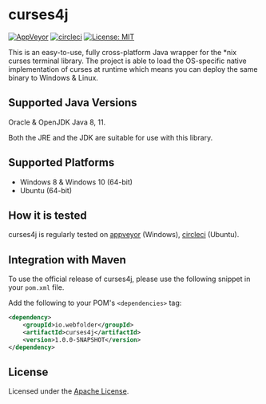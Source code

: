 # curses4j

[![AppVeyor](https://img.shields.io/appveyor/ci/WebFolder/curses4j.svg?label=Windows)](https://ci.appveyor.com/project/WebFolder/curses4j) [![circleci](https://img.shields.io/appveyor/ci/WebFolder/curses4j.svg?label=Ubuntu)](https://circleci.com/gh/webfolderio/curses4j) [![License: MIT](https://img.shields.io/badge/License-MIT-blue.svg)](https://opensource.org/licenses/MIT)



This is an easy-to-use, fully cross-platform Java wrapper for the *nix curses terminal library. The project is able to load the OS-specific native implementation of curses at runtime which means you can deploy the same binary to Windows & Linux.

Supported Java Versions
-----------------------

Oracle & OpenJDK Java 8, 11.

Both the JRE and the JDK are suitable for use with this library.

Supported Platforms
-------------------
* Windows 8 & Windows 10 (64-bit)
* Ubuntu (64-bit)

How it is tested
----------------
curses4j is regularly tested on [appveyor](https://ci.appveyor.com/project/WebFolder/curses4j) (Windows), [circleci](https://circleci.com/gh/webfolderio/curses4j) (Ubuntu).

Integration with Maven
----------------------

To use the official release of curses4j, please use the following snippet in your `pom.xml` file.

Add the following to your POM's `<dependencies>` tag:

```xml
<dependency>
    <groupId>io.webfolder</groupId>
    <artifactId>curses4j</artifactId>
    <version>1.0.0-SNAPSHOT</version>
</dependency>
```

License
-------
Licensed under the [Apache License](https://github.com/webfolderio/curses4j/blob/master/LICENSE).
